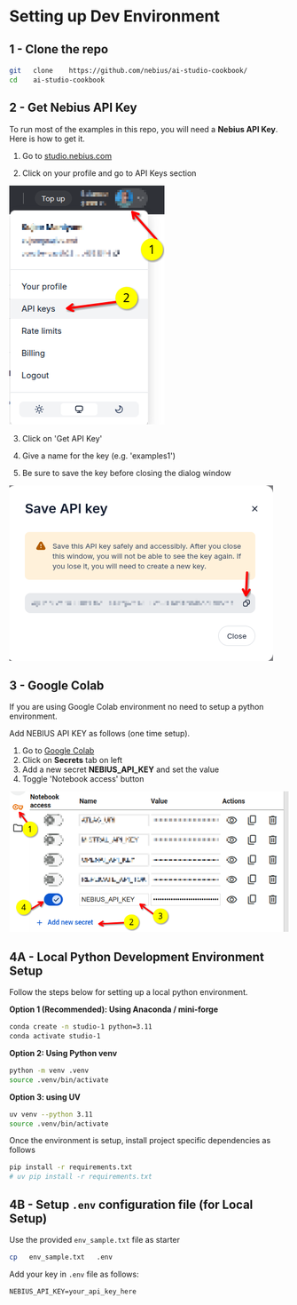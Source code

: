 # Setting up Dev Environment

## 1 - Clone the repo

```bash
git   clone    https://github.com/nebius/ai-studio-cookbook/
cd    ai-studio-cookbook
```

## 2 - Get Nebius API Key

To run most of the examples in this repo, you will need a **Nebius API Key**.  Here is how to get it.

1) Go to [studio.nebius.com](https://studio.nebius.com/)

2) Click on your profile and go to API Keys section

![](images/api-key-1.png)

3) Click on 'Get API Key'

4) Give a name for the key (e.g. 'examples1')

5) Be sure to save the key before closing the dialog window

![](images/api-key-2.png)

## 3 - Google Colab

If you are using Google Colab environment no need to setup a python environment. 

Add NEBIUS API KEY as follows (one time setup).

1.  Go to [Google Colab](https://colab.research.google.com/)
2.  Click on **Secrets** tab on left 
3.  Add a new secret **NEBIUS_API_KEY** and set the value
4.  Toggle 'Notebook access' button

![](images/google-colab-1.png)

## 4A -  Local Python Development Environment Setup

Follow the steps below for setting up a local python environment.

**Option 1 (Recommended): Using Anaconda / mini-forge**

```bash
conda create -n studio-1 python=3.11
conda activate studio-1
```

**Option 2: Using Python venv**

```bash
python -m venv .venv
source .venv/bin/activate
```

**Option 3: using UV**

```bash
uv venv --python 3.11
source .venv/bin/activate
```

Once the environment is setup, install project specific dependencies as follows

```bash
pip install -r requirements.txt
# uv pip install -r requirements.txt
```

## 4B - Setup `.env` configuration file (for Local Setup)

Use the provided `env_sample.txt` file as starter

```bash
cp   env_sample.txt   .env
```

Add your key in `.env` file as follows:

```text
NEBIUS_API_KEY=your_api_key_here
```